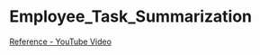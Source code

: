 # Employee_Task_Summarization

[Reference - YouTube Video](https://www.youtube.com/watch?v=fLqiPks4neU)
